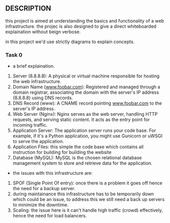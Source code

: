 ## DESCRIPTION

this project is aimed at understanding the basics and functionality of a web infrastructure. the projec is also designed to give a direct whiteboarded  explaination without beign verbose.

in this project we'd use strictly diagrams to explain concepts.

### Task 0
- a brief explaination.
1. Server (8.8.8.8):
A physical or virtual machine responsible for hosting the web infrastructure.
2. Domain Name (www.foobar.com):
Registered and managed through a domain registrar, associating the domain with the server's IP address (8.8.8.8) using DNS records.
3. DNS Record (www):
A CNAME record pointing www.foobar.com to the server's IP address.
4. Web Server (Nginx):
Nginx serves as the web server, handling HTTP requests, and serving static content. It acts as the entry point for incoming traffic.
5. Application Server:
The application server runs your code base. For example, if it's a Python application, you might use Gunicorn or uWSGI to serve the application.
6. Application Files:
this simple the code base which contains all instruction for building for building the website
7. Database (MySQL):
MySQL is the chosen relational database management system to store and retrieve data for the application.
- the issues with this infrastructure are:
1. SPOF (Single Point Of entry):
once there is a problem it goes off hence the need for a backup server.
2. during maintainance this infrastructure has to be temporarily down which could be an issue, to address this we still need a back up servers to minimize the downtime.
3. Scaling: the issue here is it can't handle high traffic (crowd) effectively, hence the need for load balancers.
